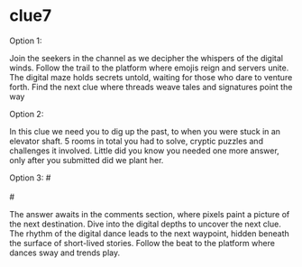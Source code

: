 # clue7
Option 1: <!--(br)(/br)(tr)(/tr)-->

Join the seekers in the channel as we decipher the whispers of the digital winds. Follow the trail to the platform where emojis reign and servers unite. The digital maze holds secrets untold, waiting for those who dare to venture forth. Find the next clue where threads weave tales and signatures point the way

Option 2: <!--<br></br><tr></tr>-->

In this clue we need you to dig up the past, to when you were stuck in an elevator shaft. 5 rooms in total you had to solve, cryptic puzzles and challenges it involved. Little did you know you needed one more answer, only after you submitted did we plant her.  

Option 3: #<br></br><tr></tr>#

The answer awaits in the comments section, where pixels paint a picture of the next destination. Dive into the digital depths to uncover the next clue. The rhythm of the digital dance leads to the next waypoint, hidden beneath the surface of short-lived stories. Follow the beat to the platform where dances sway and trends play.
